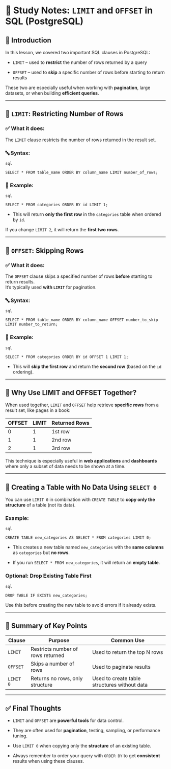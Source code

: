 # 📘 Study Notes: `LIMIT` and `OFFSET` in SQL (PostgreSQL)

## 👋 Introduction

In this lesson, we covered two important SQL clauses in PostgreSQL:

- `LIMIT` – used to **restrict** the number of rows returned by a query
    
- `OFFSET` – used to **skip** a specific number of rows before starting to return results
    

These two are especially useful when working with **pagination**, large datasets, or when building **efficient queries**.

---

## 🔹 `LIMIT`: Restricting Number of Rows

### ✅ What it does:

The `LIMIT` clause restricts the number of rows returned in the result set.

### 🔤 Syntax:
	
	sql
	
`SELECT * FROM table_name ORDER BY column_name LIMIT number_of_rows;`

### 🧪 Example:
	
	sql
	
`SELECT * FROM categories ORDER BY id LIMIT 1;`

- This will return **only the first row** in the `categories` table when ordered by `id`.
    

If you change `LIMIT 2`, it will return the **first two rows**.

---

## 🔸 `OFFSET`: Skipping Rows

### ✅ What it does:

The `OFFSET` clause skips a specified number of rows **before** starting to return results.  
It’s typically used **with `LIMIT`** for pagination.

### 🔤 Syntax:
	
	sql
	
`SELECT * FROM table_name ORDER BY column_name OFFSET number_to_skip LIMIT number_to_return;`

### 🧪 Example:
	
	sql
	
`SELECT * FROM categories ORDER BY id OFFSET 1 LIMIT 1;`

- This will **skip the first row** and return the **second row** (based on the `id` ordering).
    

---

## 🧠 Why Use LIMIT and OFFSET Together?

When used together, `LIMIT` and `OFFSET` help retrieve **specific rows** from a result set, like pages in a book:

|OFFSET|LIMIT|Returned Rows|
|---|---|---|
|0|1|1st row|
|1|1|2nd row|
|2|1|3rd row|

This technique is especially useful in **web applications** and **dashboards** where only a subset of data needs to be shown at a time.

---

## 🧪 Creating a Table with No Data Using `SELECT 0`

You can use `LIMIT 0` in combination with `CREATE TABLE` to **copy only the structure** of a table (not its data).

### Example:
	
	sql
	
`CREATE TABLE new_categories AS SELECT * FROM categories LIMIT 0;`

- This creates a new table named `new_categories` with the **same columns** as `categories` but **no rows**.
    
- If you run `SELECT * FROM new_categories`, it will return an **empty table**.
    

### Optional: Drop Existing Table First
	
	sql
	
`DROP TABLE IF EXISTS new_categories;`

Use this before creating the new table to avoid errors if it already exists.

---

## 🧠 Summary of Key Points

|Clause|Purpose|Common Use|
|---|---|---|
|`LIMIT`|Restricts number of rows returned|Used to return the top N rows|
|`OFFSET`|Skips a number of rows|Used to paginate results|
|`LIMIT 0`|Returns no rows, only structure|Used to create table structures without data|

---

## ✅ Final Thoughts

- `LIMIT` and `OFFSET` are **powerful tools** for data control.
    
- They are often used for **pagination**, testing, sampling, or performance tuning.
    
- Use `LIMIT 0` when copying only the **structure** of an existing table.
    
- Always remember to order your query with `ORDER BY` to get **consistent** results when using these clauses.